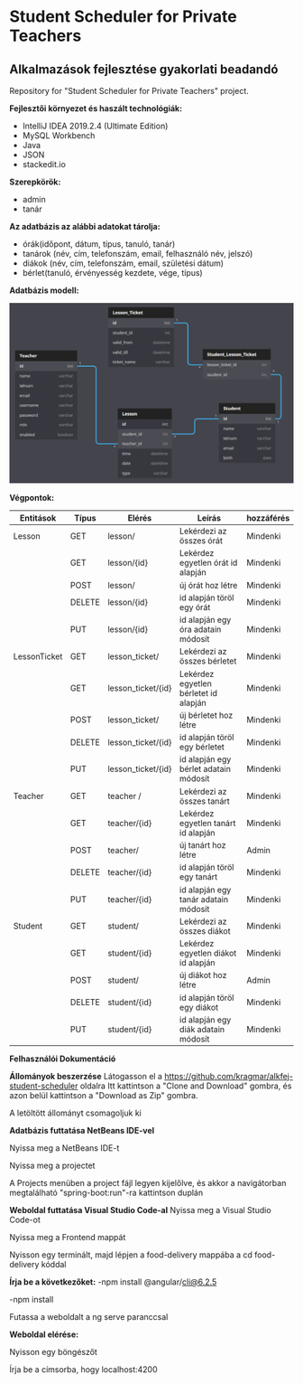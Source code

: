 # Student Scheduler for Private Teachers
## Alkalmazások fejlesztése gyakorlati beadandó
Repository for "Student Scheduler for Private Teachers" project.

**Fejlesztői környezet és haszált technológiák:**

 - IntelliJ IDEA 2019.2.4 (Ultimate Edition)
 - MySQL Workbench
 - Java
 - JSON
 - stackedit.io

**Szerepkörök:**
 - admin
 - tanár
 
**Az adatbázis az alábbi adatokat tárolja:**
 - órák(időpont, dátum, típus, tanuló, tanár)
 - tanárok (név, cím, telefonszám, email, felhasználó név, jelszó)
 - diákok (név, cím, telefonszám, email, születési dátum)
 - bérlet(tanuló, érvényesség kezdete, vége, típus)
 
 **Adatbázis modell:**
 
![adatb](https://github.com/kragmar/alkfej-student-scheduler/blob/master/2019-11-08%2002_06_23-dbdiagram.io%20-%20Database%20Relationship%20Diagrams%20Design%20Tool.png)

**Végpontok:**

| Entitások | Típus | Elérés | Leírás | hozzáférés | 
| -| -| -|-|-|
|Lesson | GET | lesson/ | Lekérdezi az összes órát | Mindenki| 
| | GET | lesson/{id} | Lekérdez egyetlen órát id alapján | Mindenki| 
|| POST| lesson/ | új órát hoz létre| Mindenki|
| | DELETE| lesson/{id} | id alapján töröl egy órát | Mindenki|
| | PUT| lesson/{id} | id alapján egy óra adatain módosít | Mindenki|
|LessonTicket | GET | lesson_ticket/ | Lekérdezi az összes bérletet | Mindenki| 
| | GET | lesson_ticket/{id} | Lekérdez egyetlen bérletet id alapján | Mindenki| 
|| POST| lesson_ticket/ | új bérletet hoz létre|Mindenki|
| | DELETE| lesson_ticket/{id} | id alapján töröl egy bérletet | Mindenki|
| | PUT| lesson_ticket/{id} | id alapján egy bérlet adatain módosít | Mindenki|
|Teacher | GET | teacher / | Lekérdezi az összes tanárt | Mindenki| 
| | GET | teacher/{id} | Lekérdez egyetlen tanárt id alapján | Mindenki| 
|| POST| teacher/ | új tanárt hoz létre| Admin|
| | DELETE| teacher/{id} | id alapján töröl egy tanárt | Mindenki|
| | PUT| teacher/{id} | id alapján egy tanár adatain módosít | Mindenki|
|Student | GET | student/ | Lekérdezi az összes diákot | Mindenki| 
| | GET | student/{id} | Lekérdez egyetlen diákot id alapján | Mindenki| 
|| POST| student/ | új diákot hoz létre| Admin|
| | DELETE| student/{id} | id alapján töröl egy diákot | Mindenki|
| | PUT| student/{id} | id alapján egy diák adatain módosít | Mindenki|

**Felhasználói Dokumentáció**

**Állományok beszerzése**
Látogasson el a https://github.com/kragmar/alkfej-student-scheduler oldalra
Itt kattintson a "Clone and Download" gombra, és azon belül kattintson a "Download as Zip" gombra.

A letöltött állományt csomagoljuk ki

**Adatbázis futtatása NetBeans IDE-vel**

Nyissa meg a NetBeans IDE-t

Nyissa meg a projectet

A Projects menüben a project fájl legyen kijelőlve, és akkor a navigátorban megtalálható "spring-boot:run"-ra kattintson
duplán

**Weboldal futtatása Visual Studio Code-al**
Nyissa meg a Visual Studio Code-ot

Nyissa meg a Frontend mappát

Nyisson egy terminált, majd lépjen a food-delivery mappába a cd food-delivery kóddal

**Írja be a következőket:**
-npm install @angular/cli@6.2.5

-npm install

Futassa a weboldalt a ng serve paranccsal

**Weboldal elérése:**

Nyisson egy böngészőt

Írja be a címsorba, hogy localhost:4200
